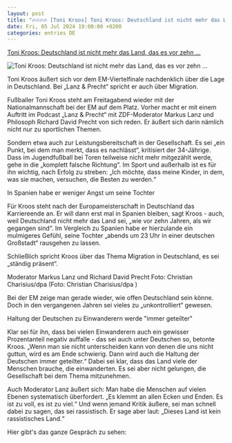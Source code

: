 ```yaml
---
layout: post
title: "🔥🔥🔥🔥 [Toni Kroos] Toni Kroos: Deutschland ist nicht mehr das Land, das es vor zehn ..."
date: Fri, 05 Jul 2024 19:00:00 +0200
categories: entries DE
---
```

[Toni Kroos: Deutschland ist nicht mehr das Land, das es vor zehn ...](https://www.schwaebische.de/panorama/toni-kroos-lanz-precht-em-deutschland-migration-2676119)

![Toni Kroos: Deutschland ist nicht mehr das Land, das es vor zehn ...](https://cdn.schwaebische.de/2024/07/03/57eaea9c-add5-4273-9c5f-caf87c703bd9.jpeg)

Toni Kroos äußert sich vor dem EM-Viertelfinale nachdenklich über die Lage in Deutschland. Bei „Lanz & Precht“ spricht er auch über Migration.

Fußballer Toni Kroos steht am Freitagabend wieder mit der Nationalmannschaft bei der EM auf dem Platz. Vorher macht er mit einem Auftritt im Podcast „Lanz & Precht“ mit ZDF-Moderator Markus Lanz und Philosoph Richard David Precht von sich reden. Er äußert sich darin nämlich nicht nur zu sportlichen Themen.

Sondern etwa auch zur Leistungsbereitschaft in der Gesellschaft. Es sei „ein Punkt, bei dem man merkt, dass es nachlässt“, kritisiert der 34-Jährige. Dass im Jugendfußball bei Toren teilweise nicht mehr mitgezählt werde, gehe in die „komplett falsche Richtung“. Im Sport und außerhalb ist es für ihn wichtig, nach Erfolg zu streben: „Ich möchte, dass meine Kinder, in dem, was sie machen, versuchen, die Besten zu werden.“

In Spanien habe er weniger Angst um seine Tochter

Für Kroos steht nach der Europameisterschaft in Deutschland das Karriereende an. Er will dann erst mal in Spanien bleiben, sagt Kroos - auch, weil Deutschland nicht mehr das Land sei, „wie vor zehn Jahren, als wir gegangen sind“. Im Vergleich zu Spanien habe er hierzulande ein mulmigeres Gefühl, seine Tochter „abends um 23 Uhr in einer deutschen Großstadt“ rausgehen zu lassen.

Schließlich spricht Kroos über das Thema Migration in Deutschland, es sei „ständig präsent“.

Moderator Markus Lanz und Richard David Precht Foto: Christian Charisius/dpa (Foto: Christian Charisius/dpa )

Bei der EM zeige man gerade wieder, wie offen Deutschland sein könne. Doch in den vergangenen Jahren sei vieles zu „unkontrolliert“ gewesen.

Haltung der Deutschen zu Einwanderern werde "immer geteilter"

Klar sei für ihn, dass bei vielen Einwanderern auch ein gewisser Prozentanteil negativ auffalle - das sei auch unter Deutschen so, betonte Kroos. „Wenn man sie nicht unterscheiden kann von denen die uns nicht guttun, wird es am Ende schwierig. Dann wird auch die Haltung der Deutschen immer geteilter.“ Dabei sei klar, dass das Land viele der Menschen brauche, die einwanderten. Es sei aber nicht gelungen, die Gesellschaft bei dem Thema mitzunehmen.

Auch Moderator Lanz äußert sich: Man habe die Menschen auf vielen Ebenen systematisch überfordert. „Es klemmt an allen Ecken und Enden. Es ist zu voll, es ist zu viel.“ Und wenn jemand Kritik äußere, sei man schnell dabei zu sagen, das sei rassistisch. Er sage aber laut: „Dieses Land ist kein rassistisches Land.“

Hier gibt's das ganze Gespräch zu sehen:

